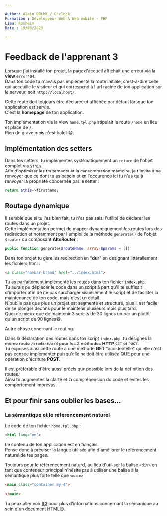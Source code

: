 ```yaml
---

Author: Alain ORLUK / O'clock  
Formation : Développeur Web & Web mobile - PHP 
Lieu: Rosheim
Date : 19/03/2023  

---
```

# **Feedback de l'apprenant 3**

Lorsque j'ai installé ton projet, la page d'accueil affichait une erreur via la **view** `error404`.  
Dans ton code tu n'avais pas implémenté la route initiale, c'est-à-dire celle qui acceuille le visiteur et qui correspond à l'url racine de ton application sur le serveur, soit `http://localhost/`.  

Cette route doit toujours être déclarée et affichée par défaut lorsque ton application est servie.  
C'est la **homepage** de ton application.  

Ton implémentation via la view `home.tpl.php` stipulait la route `/home` en lieu et place de `/`.  
Rien de grave mais c'est balot 😁.  

## **Implémentation des setters**  

Dans tes setters, tu implémentes systématiquement un `return` de l'objet complet via `$this`.  
Afin d'optimiser les traitements et la consommation mémoire, je t'invite à ne renvoyer que ce dont tu as besoin et en l'occurence ici tu n'as qu'à renvoyer la propriété concernée par le setter :  

```php
return $this->firstname;
```

## **Routage dynamique**

Il semble que si tu l'as bien fait, tu n'as pas saisi l'utilité de déclarer les routes dans un projet.  
Cette implémentation permet de mapper dynamiquement les routes lors des redirection et notamment par l'emploi de la méthode `generate()` de l'objet `$router` du composant **AltoRouter** :  

```php
public function generate($routeName, array $params = [])
```

Dans ton projet tu gère les redirection en "**dur**" en désignant littérallement les fichiers html :  

```html
<a class="navbar-brand" href="../index.html">
```

Tu as parfaitement implémenté les routes dans ton fichier `index.php`.  
Tu aurais pu déplacer le code dans un script à part qu'il te suffisait d'importer afin de ne pas surcharger visuellement le script et de faciliter la maintenance de ton code, mais c'est un détail.  
N'oublie pas que plus un projet est segmenté et structuré, plus il est facile de se plonger dedans pour le maintenir plusieurs mois plus tard.  
Quoi de mieux que de maintenir 3 scripts de 30 lignes un par un plutôt qu'un script de 90 lignes😄.  

Autre chose conernant le routing.  

Dans la déclaration des routes dans ton script `index.php`, tu désignes la même route `/student/add` pour les 2 méthodes **HTTP** `GET` et `POST`.  
Tu exposes ainsi cette route à une méthode **GET** "accidentelle" qu'elle n'est pas censée implémenter puisqu'elle ne doit être utilisée QUE pour une opération d'écriture **POST**.  

Il est préférable d'être aussi précis que possible lors de la définition des routes.  
Ainsi tu augmentes la clarté et la compréhension du code et évites les comportement imprévus.  

## **Et pour finir sans oublier les bases…**

### **La sémantique et le référencement naturel**

Le code de ton fichier `home.tpl.php` :  

```html
<html lang="en">
```

Le contenu de ton application est en français.  
Pense donc à préciser la langue utilisée afin d'améliorer le référencement naturel de tes pages.  

Toujours pour le référencement naturel, au lieu d'utiliser la balise `<div>` en tant que conteneur principal n'hésite pas à utiliser une balise à la sémantique plus forte telle que `<main>`.  

```html
<main class="container my-4">
    …
</main>
```

Tu peux aller voir [ICI](https://developer.mozilla.org/fr/docs/Glossary/Semantics) pour plus d'informations concernant la sémanique au sein d'un document HTML😊.  
